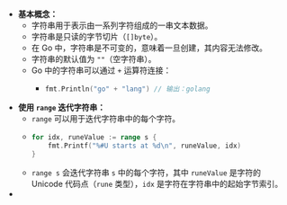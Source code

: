- **基本概念：**
	- 字符串用于表示由一系列字符组成的一串文本数据。
	- 字符串是只读的字节切片（`[]byte`）。
	- 在 Go 中，字符串是不可变的，意味着一旦创建，其内容无法修改。
	- 字符串的默认值为 `""`（空字符串）。
	- Go 中的字符串可以通过 `+` 运算符连接：
		- ```go
		  fmt.Println("go" + "lang") // 输出：golang
		  ```
- **使用 `range` 迭代字符串：**
	- `range` 可以用于迭代字符串中的每个字符。
	- ```go
	  for idx, runeValue := range s {
	      fmt.Printf("%#U starts at %d\n", runeValue, idx)
	  }
	  ```
	- `range s` 会迭代字符串 `s` 中的每个字符，其中 `runeValue` 是字符的 Unicode 代码点（`rune` 类型），`idx` 是字符在字符串中的起始字节索引。
-